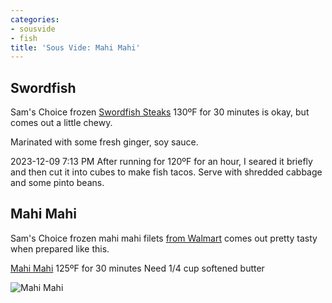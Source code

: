 ```yaml
---
categories:
- sousvide
- fish
title: 'Sous Vide: Mahi Mahi'
---
```



## Swordfish

Sam's Choice frozen [Swordfish Steaks](https://www.walmart.com/ip/Sam-s-Choice-Frozen-All-Natural-Wild-Caught-Swordfish-Steaks-Skin-on-Fillets-12-oz/116083626?athbdg=L1100&from=/search) 
130ºF for 30 minutes is okay, but comes out a little chewy.

Marinated with some fresh ginger, soy sauce.

2023-12-09 7:13 PM
After running for 120ºF for an hour, I seared it briefly and then cut it into cubes to make fish tacos. Serve with shredded cabbage and some pinto beans.


## Mahi Mahi

Sam's Choice frozen  mahi mahi filets [from Walmart](https://www.walmart.com/ip/Sam-s-Choice-Frozen-All-Natural-Wild-Caught-Swordfish-Steaks-Skin-on-Fillets-12-oz/) comes out pretty tasty when prepared like this.


[Mahi Mahi](https://sl.bing.net/io3KGm8E5WS) 125ºF for 30 minutes
Need 1/4 cup softened butter

![Mahi Mahi](https://i5.walmartimages.com/asr/46664732-0b86-43ca-8338-46b900d33df1.2cb7db5126a225b1763db5b5cb06ef9f.jpeg)